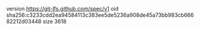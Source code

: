 version https://git-lfs.github.com/spec/v1
oid sha256:c3233cdd2ea94584113c383ee5de5236a908de45a73bb983cb66682212d03448
size 3618
